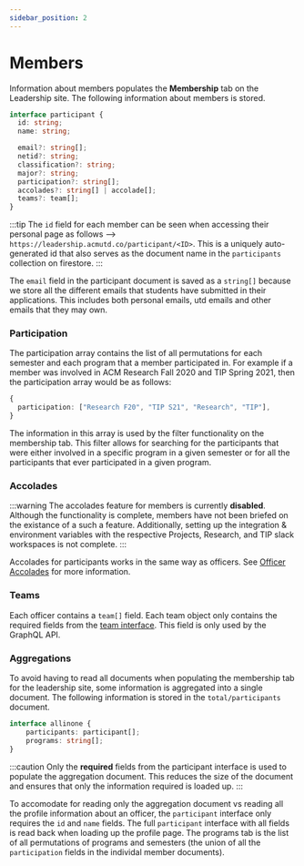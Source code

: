 ```yaml
---
sidebar_position: 2
---
```


# Members

Information about members populates the **Membership** tab on the Leadership site. The following information about members is stored.

```ts
interface participant {
  id: string;
  name: string;

  email?: string[];
  netid?: string;
  classification?: string;
  major?: string;
  participation?: string[];
  accolades?: string[] | accolade[];
  teams?: team[];
}
```

:::tip
The `id` field for each member can be seen when accessing their personal page as follows --> `https://leadership.acmutd.co/participant/<ID>`. This is a uniquely auto-generated id that also serves as the document name in the `participants` collection on firestore.
:::

The `email` field in the participant document is saved as a `string[]` because we store all the different emails that students have submitted in their applications. This includes both personal emails, utd emails and other emails that they may own.

### Participation

The participation array contains the list of all permutations for each semester and each program that a member participated in. For example if a member was involved in ACM Research Fall 2020 and TIP Spring 2021, then the participation array would be as follows:

```ts
{
  participation: ["Research F20", "TIP S21", "Research", "TIP"],
}
```

The information in this array is used by the filter functionality on the membership tab. This filter allows for searching for the participants that were either involved in a specific program in a given semester or for all the participants that ever participated in a given program.

### Accolades

:::warning
The accolades feature for members is currently **disabled**. Although the functionality is complete, members have not been briefed on the existance of a such a feature. Additionally, setting up the integration & environment variables with the respective Projects, Research, and TIP slack workspaces is not complete.
:::

Accolades for participants works in the same way as officers. See [Officer Accolades](./officer) for more information.

### Teams

Each officer contains a `team[]` field. Each team object only contains the required fields from the [team interface](./participant). This field is only used by the GraphQL API.

### Aggregations

To avoid having to read all documents when populating the membership tab for the leadership site, some information is aggregated into a single document. The following information is stored in the `total/participants` document. 

```ts
interface allinone {
    participants: participant[];
    programs: string[];
}
```

:::caution
Only the **required** fields from the participant interface is used to populate the aggregation document. This reduces the size of the document and ensures that only the information required is loaded up.
:::

To accomodate for reading only the aggregation document vs reading all the profile information about an officer, the `participant` interface only requires the `id` and `name` fields. The full `participant` interface with all fields is read back when loading up the profile page. The programs tab is the list of all permutations of programs and semesters (the union of all the `participation` fields in the individal member documents). 
